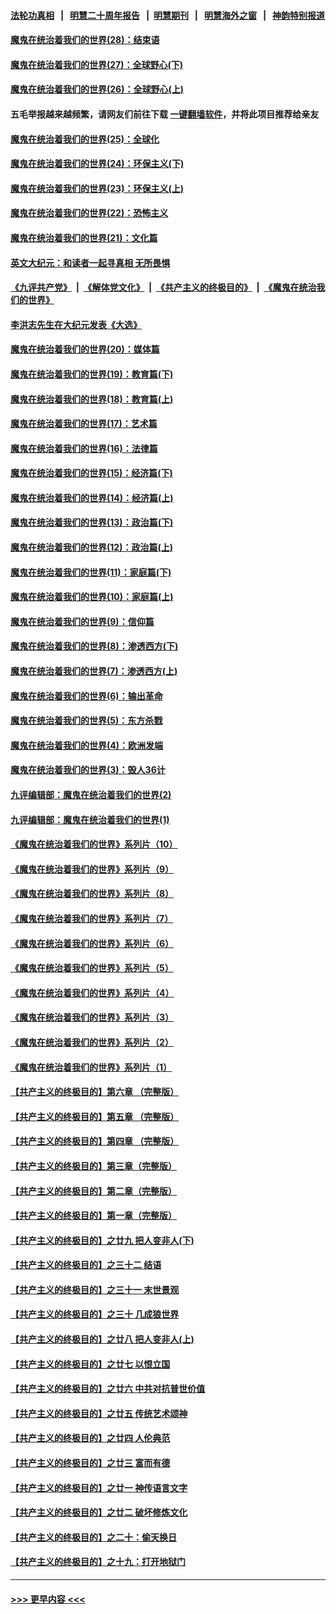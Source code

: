 #### [法轮功真相](https://github.com/gfw-breaker/truth/blob/master/README.md?t=0) &nbsp;&nbsp;|&nbsp;&nbsp; [明慧二十周年报告](https://github.com/gfw-breaker/mh-reports/blob/master/README.md?t=0) &nbsp;&nbsp;|&nbsp;&nbsp;[明慧期刊](https://github.com/gfw-breaker/mh-qikan) &nbsp;&nbsp;|&nbsp;&nbsp; [明慧海外之窗](https://github.com/gfw-breaker/mh-news/blob/master/README.md?t=0) &nbsp;&nbsp;|&nbsp;&nbsp; [神韵特别报道](https://github.com/gfw-breaker/mh-news/blob/master/shenyun.md?t=0)
#### [魔鬼在统治着我们的世界(28)：结束语](../pages/nsc422/n10936246.md?t=07122301) 
#### [魔鬼在统治着我们的世界(27)：全球野心(下)](../pages/nsc422/n10928319.md?t=07122301) 
#### [魔鬼在统治着我们的世界(26)：全球野心(上)](../pages/nsc422/n10900318.md?t=07122301) 
#### 五毛举报越来越频繁，请网友们前往下载 [一键翻墙软件](https://github.com/gfw-breaker/ssr-accounts)，并将此项目推荐给亲友
#### [魔鬼在统治着我们的世界(25)：全球化](../pages/nsc422/n10788205.md?t=07122301) 
#### [魔鬼在统治着我们的世界(24)：环保主义(下)](../pages/nsc422/n10695307.md?t=07122301) 
#### [魔鬼在统治着我们的世界(23)：环保主义(上)](../pages/nsc422/n10688613.md?t=07122301) 
#### [魔鬼在统治着我们的世界(22)：恐怖主义](../pages/nsc422/n10614727.md?t=07122301) 
#### [魔鬼在统治着我们的世界(21)：文化篇](../pages/nsc422/n10597706.md?t=07122301) 
#### [英文大纪元：和读者一起寻真相 无所畏惧](../pages/nsc422/n12542027.md?t=07122301) 
#### [《九评共产党》](https://github.com/begood0513/9ping.md/blob/master/README.md) &nbsp;|&nbsp; [《解体党文化》](../../../../jtdwh.md/blob/master/README.md)  &nbsp;|&nbsp; [《共产主义的终极目的》](../../../../gczydzjmd.md/blob/master/README.md) &nbsp;|&nbsp; [《魔鬼在统治我们的世界》](../../../../mgztzwmdsj.md/blob/master/README.md) 
#### [李洪志先生在大纪元发表《大选》](../pages/nsc422/n12534746.md?t=07122301) 
#### [魔鬼在统治着我们的世界(20)：媒体篇](../pages/nsc422/n10586579.md?t=07122301) 
#### [魔鬼在统治着我们的世界(19)：教育篇(下)](../pages/nsc422/n10564808.md?t=07122301) 
#### [魔鬼在统治着我们的世界(18)：教育篇(上)](../pages/nsc422/n10526970.md?t=07122301) 
#### [魔鬼在统治着我们的世界(17)：艺术篇](../pages/nsc422/n10499093.md?t=07122301) 
#### [魔鬼在统治着我们的世界(16)：法律篇](../pages/nsc422/n10485969.md?t=07122301) 
#### [魔鬼在统治着我们的世界(15)：经济篇(下)](../pages/nsc422/n10469975.md?t=07122301) 
#### [魔鬼在统治着我们的世界(14)：经济篇(上)](../pages/nsc422/n10457370.md?t=07122301) 
#### [魔鬼在统治着我们的世界(13)：政治篇(下)](../pages/nsc422/n10448270.md?t=07122301) 
#### [魔鬼在统治着我们的世界(12)：政治篇(上)](../pages/nsc422/n10444576.md?t=07122301) 
#### [魔鬼在统治着我们的世界(11)：家庭篇(下)](../pages/nsc422/n10440961.md?t=07122301) 
#### [魔鬼在统治着我们的世界(10)：家庭篇(上)](../pages/nsc422/n10435448.md?t=07122301) 
#### [魔鬼在统治着我们的世界(9)：信仰篇](../pages/nsc422/n10432159.md?t=07122301) 
#### [魔鬼在统治着我们的世界(8)：渗透西方(下)](../pages/nsc422/n10429603.md?t=07122301) 
#### [魔鬼在统治着我们的世界(7)：渗透西方(上)](../pages/nsc422/n10426013.md?t=07122301) 
#### [魔鬼在统治着我们的世界(6)：输出革命](../pages/nsc422/n10421536.md?t=07122301) 
#### [魔鬼在统治着我们的世界(5)：东方杀戮](../pages/nsc422/n10417707.md?t=07122301) 
#### [魔鬼在统治着我们的世界(4)：欧洲发端](../pages/nsc422/n10414890.md?t=07122301) 
#### [魔鬼在统治着我们的世界(3)：毁人36计](../pages/nsc422/n10411583.md?t=07122301) 
#### [九评编辑部：魔鬼在统治着我们的世界(2)](../pages/nsc422/n10410036.md?t=07122301) 
#### [九评编辑部：魔鬼在统治着我们的世界(1)](../pages/nsc422/n10406825.md?t=07122301) 
#### [《魔鬼在统治着我们的世界》系列片（10）](../pages/nsc422/n12292670.md?t=07122301) 
#### [《魔鬼在统治着我们的世界》系列片（9）](../pages/nsc422/n12290859.md?t=07122301) 
#### [《魔鬼在统治着我们的世界》系列片（8）](../pages/nsc422/n12287445.md?t=07122301) 
#### [《魔鬼在统治着我们的世界》系列片（7）](../pages/nsc422/n12283425.md?t=07122301) 
#### [《魔鬼在统治着我们的世界》系列片（6）](../pages/nsc422/n12282314.md?t=07122301) 
#### [《魔鬼在统治着我们的世界》系列片（5）](../pages/nsc422/n12281419.md?t=07122301) 
#### [《魔鬼在统治着我们的世界》系列片（4）](../pages/nsc422/n12274024.md?t=07122301) 
#### [《魔鬼在统治着我们的世界》系列片（3）](../pages/nsc422/n12271322.md?t=07122301) 
#### [《魔鬼在统治着我们的世界》系列片（2）](../pages/nsc422/n12269049.md?t=07122301) 
#### [《魔鬼在统治着我们的世界》系列片（1）](../pages/nsc422/n12267575.md?t=07122301) 
#### [【共产主义的终极目的】第六章 （完整版）](../pages/nsc422/n11428913.md?t=07122301) 
#### [【共产主义的终极目的】第五章 （完整版）](../pages/nsc422/n11428912.md?t=07122301) 
#### [【共产主义的终极目的】第四章 （完整版）](../pages/nsc422/n11428907.md?t=07122301) 
#### [【共产主义的终极目的】第三章（完整版）](../pages/nsc422/n11428848.md?t=07122301) 
#### [【共产主义的终极目的】第二章（完整版）](../pages/nsc422/n11428831.md?t=07122301) 
#### [【共产主义的终极目的】第一章（完整版）](../pages/nsc422/n11417651.md?t=07122301) 
#### [【共产主义的终极目的】之廿九 把人变非人(下)](../pages/nsc422/n11344140.md?t=07122301) 
#### [【共产主义的终极目的】之三十二 结语](../pages/nsc422/n11360535.md?t=07122301) 
#### [【共产主义的终极目的】之三十一 末世景观](../pages/nsc422/n11351129.md?t=07122301) 
#### [【共产主义的终极目的】之三十 几成狼世界](../pages/nsc422/n11348280.md?t=07122301) 
#### [【共产主义的终极目的】之廿八 把人变非人(上)](../pages/nsc422/n11340492.md?t=07122301) 
#### [【共产主义的终极目的】之廿七 以恨立国](../pages/nsc422/n11336944.md?t=07122301) 
#### [【共产主义的终极目的】之廿六 中共对抗普世价值](../pages/nsc422/n11324785.md?t=07122301) 
#### [【共产主义的终极目的】之廿五 传统艺术颂神](../pages/nsc422/n11296396.md?t=07122301) 
#### [【共产主义的终极目的】之廿四 人伦典范](../pages/nsc422/n11296397.md?t=07122301) 
#### [【共产主义的终极目的】之廿三 富而有德](../pages/nsc422/n11283598.md?t=07122301) 
#### [【共产主义的终极目的】之廿一 神传语言文字](../pages/nsc422/n11263265.md?t=07122301) 
#### [【共产主义的终极目的】之廿二 破坏修炼文化](../pages/nsc422/n11245728.md?t=07122301) 
#### [【共产主义的终极目的】之二十：偷天换日](../pages/nsc422/n11238846.md?t=07122301) 
#### [【共产主义的终极目的】之十九：打开地狱门](../pages/nsc422/n11206376.md?t=07122301) 

----
#### [ >>> 更早内容 <<< ](../indexes/nsc422-earlier.md)

